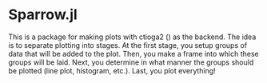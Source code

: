 # Sparrow.jl

This is a package for making plots with ctioga2 () as the backend. The idea is to separate plotting into stages. At the first stage, you setup groups of data that will be added to the plot. Then, you make a frame into which these groups will be laid. Next, you determine in what manner the groups should be plotted (line plot, histogram, etc.). Last, you plot everything!
